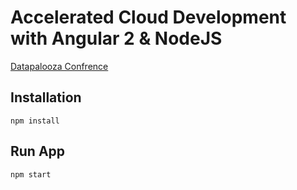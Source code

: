 # Accelerated Cloud Development with Angular 2 & NodeJS
[Datapalooza Confrence](http://www.spark.tc/datapalooza/tel-aviv/)

## Installation
`npm install`

## Run App
`npm start`

